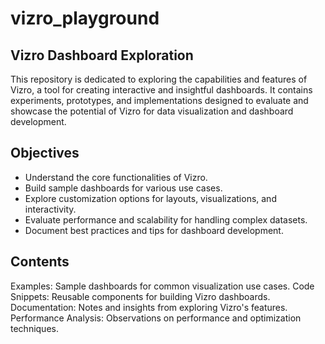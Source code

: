 # vizro_playground

## Vizro Dashboard Exploration
This repository is dedicated to exploring the capabilities and features of Vizro, a tool for creating interactive and insightful dashboards. It contains experiments, prototypes, and implementations designed to evaluate and showcase the potential of Vizro for data visualization and dashboard development.

## Objectives
- Understand the core functionalities of Vizro.
- Build sample dashboards for various use cases.
- Explore customization options for layouts, visualizations, and interactivity.
- Evaluate performance and scalability for handling complex datasets.
- Document best practices and tips for dashboard development.

## Contents
Examples: Sample dashboards for common visualization use cases.
Code Snippets: Reusable components for building Vizro dashboards.
Documentation: Notes and insights from exploring Vizro's features.
Performance Analysis: Observations on performance and optimization techniques.
